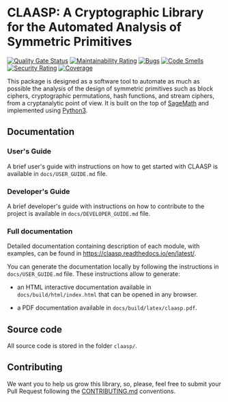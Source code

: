 # CLAASP: A Cryptographic Library for the Automated Analysis of Symmetric Primitives

[![Quality Gate Status](https://sonarcloud.io/api/project_badges/measure?project=Crypto-TII_claasp&metric=alert_status)](https://sonarcloud.io/summary/new_code?id=Crypto-TII_claasp)
[![Maintainability Rating](https://sonarcloud.io/api/project_badges/measure?project=Crypto-TII_claasp&metric=sqale_rating)](https://sonarcloud.io/summary/new_code?id=Crypto-TII_claasp)
[![Bugs](https://sonarcloud.io/api/project_badges/measure?project=Crypto-TII_claasp&metric=bugs)](https://sonarcloud.io/summary/new_code?id=Crypto-TII_claasp)
[![Code Smells](https://sonarcloud.io/api/project_badges/measure?project=Crypto-TII_claasp&metric=code_smells)](https://sonarcloud.io/summary/new_code?id=Crypto-TII_claasp)
[![Security Rating](https://sonarcloud.io/api/project_badges/measure?project=Crypto-TII_claasp&metric=security_rating)](https://sonarcloud.io/summary/new_code?id=Crypto-TII_claasp)
[![Coverage](https://sonarcloud.io/api/project_badges/measure?project=Crypto-TII_claasp&metric=coverage)](https://sonarcloud.io/summary/new_code?id=Crypto-TII_claasp)

This package is designed as a software tool to automate as much as possible the analysis of the design of symmetric primitives 
such as block ciphers, cryptographic permutations, hash functions, and stream ciphers, from a cryptanalytic point of view.
It is built on the top of [SageMath](http://www.sagemath.org) and
implemented using [Python3](https://www.python.org/).

## Documentation

### User's Guide

A brief user's guide with instructions on how to get started with CLAASP 
is available in `docs/USER_GUIDE.md` file.

### Developer's Guide

A brief developer's guide with instructions on how to contribute to the project 
is available in `docs/DEVELOPER_GUIDE.md` file.
 
### Full documentation

Detailed documentation containing description of each module, with examples, can be found 
in https://claasp.readthedocs.io/en/latest/.

You can generate the documentation locally by following the instructions in `docs/USER_GUIDE.md` file. 
These instructions allow to generate:

- an HTML interactive documentation available in `docs/build/html/index.html` that can be opened in any browser.
 
- a PDF documentation available in `docs/build/latex/claasp.pdf`.

## Source code

All source code is stored in the folder ``claasp/``.

## Contributing
We want you to help us grow this library, so, please, feel free to submit your Pull Request following the 
[CONTRIBUTING.md](./CONTRIBUTING.md) conventions.
